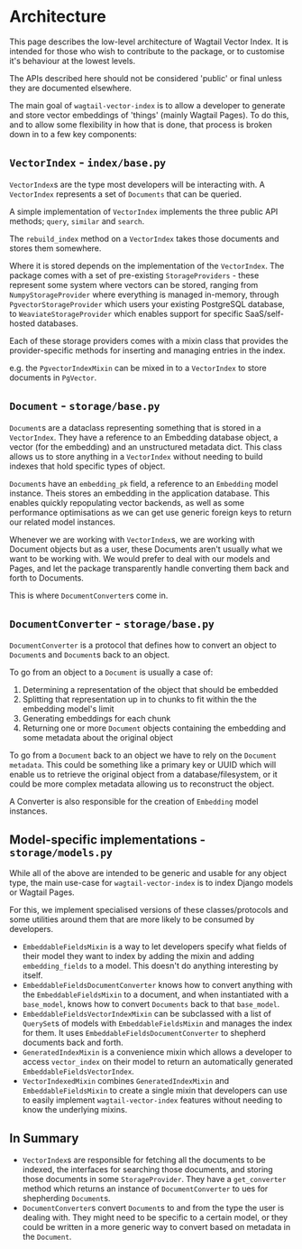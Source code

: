 # Architecture

This page describes the low-level architecture of Wagtail Vector Index. It is intended for those who wish to contribute to the package, or to customise it's behaviour at the lowest levels.

The APIs described here should not be considered 'public' or final unless they are documented elsewhere.

The main goal of `wagtail-vector-index` is to allow a developer to generate and store vector embeddings of 'things' (mainly Wagtail Pages). To do this, and to allow some flexibility in how that is done, that process is broken down in to a few key components:

## `VectorIndex` - `index/base.py`

`VectorIndex`s are the type most developers will be interacting with. A `VectorIndex` represents a set of `Documents` that can be queried.

A simple implementation of `VectorIndex` implements the three public API methods; `query`, `similar` and `search`.

The `rebuild_index` method on a `VectorIndex` takes those documents and stores them somewhere.

Where it is stored depends on the implementation of the `VectorIndex`. The package comes with a set of pre-existing `StorageProviders` - these represent some system where vectors can be stored, ranging from `NumpyStorageProvider` where everything is managed in-memory, through `PgvectorStorageProvider` which users your existing PostgreSQL database, to `WeaviateStorageProvider` which enables support for specific SaaS/self-hosted databases.

Each of these storage providers comes with a mixin class that provides the provider-specific methods for inserting and managing entries in the index.

e.g. the `PgvectorIndexMixin` can be mixed in to a `VectorIndex` to store documents in `PgVector`.

## `Document` - `storage/base.py`

`Document`s are a dataclass representing something that is stored in a `VectorIndex`. They have a reference to an Embedding database object, a vector (for the embedding) and an unstructured metadata dict. This class allows us to store anything in a `VectorIndex` without needing to build indexes that hold specific types of object.

`Document`s have an `embedding_pk` field, a reference to an `Embedding` model instance. Theis stores an embedding in the application database. This enables quickly repopulating vector backends, as well as some performance optimisations as we can get use generic foreign keys to return our related model instances.

Whenever we are working with `VectorIndex`s, we are working with Document objects but as a user, these Documents aren't usually what we want to be working with. We would prefer to deal with our models and Pages, and let the package transparently handle converting them back and forth to Documents.

This is where `DocumentConverter`s come in.

## `DocumentConverter` - `storage/base.py`

`DocumentConverter` is a protocol that defines how to convert an object to `Document`s and `Document`s back to an object.

To go from an object to a `Document` is usually a case of:

1. Determining a representation of the object that should be embedded
2. Splitting that representation up in to chunks to fit within the the embedding model's limit
3. Generating embeddings for each chunk
4. Returning one or more `Document` objects containing the embedding and some metadata about the original object

To go from a `Document` back to an object we have to rely on the `Document` `metadata`. This could be something like a primary key or UUID which will enable us to retrieve the original object from a database/filesystem, or it could be more complex metadata allowing us to reconstruct the object.

A Converter is also responsible for the creation of `Embedding` model instances.

## Model-specific implementations - `storage/models.py`

While all of the above are intended to be generic and usable for any object type, the main use-case for `wagtail-vector-index` is to index Django models or Wagtail Pages.

For this, we implement specialised versions of these classes/protocols and some utilities around them that are more likely to be consumed by developers.

* `EmbeddableFieldsMixin` is a way to let developers specify what fields of their model they want to index by adding the mixin and adding `embedding_fields` to a model. This doesn't do anything interesting by itself.
* `EmbeddableFieldsDocumentConverter` knows how to convert anything with the `EmbeddableFieldsMixin` to a document, and when instantiated with a `base_model`, knows how to convert `Documents` back to that `base_model`.
* `EmbeddableFieldsVectorIndexMixin` can be subclassed with a list of `QuerySet`s of models with `EmbeddableFieldsMixin` and manages the index for them. It uses `EmbeddableFieldsDocumentConverter` to shepherd documents back and forth.
* `GeneratedIndexMixin` is a convenience mixin which allows a developer to access `vector_index` on their model to return an automatically generated `EmbeddableFieldsVectorIndex`.
* `VectorIndexedMixin` combines `GeneratedIndexMixin` and `EmbeddableFieldsMixin` to create a single mixin that developers can use to easily implement `wagtail-vector-index` features without needing to know the underlying mixins.

## In Summary

- `VectorIndex`s are responsible for fetching all the documents to be indexed, the interfaces for searching those documents, and storing those documents in some `StorageProvider`. They have a `get_converter` method which returns an instance of `DocumentConverter` to ues for shepherding `Document`s.
- `DocumentConverter`s convert `Document`s to and from the type the user is dealing with. They might need to be specific to a certain model, or they could be written in a more generic way to convert based on metadata in the `Document`.
